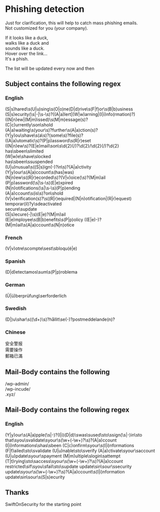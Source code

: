# Phishing detection

Just for clarification, this will help to catch mass phishing emails.  
Not customized for you (your company).

If it looks like a duck,  
walks like a duck and  
sounds like a duck.  
Hover over the link...  
It's a phish.  

The list will be updated every now and then  

## Subject contains the following regex

### English
(S|s)hared\s(U|u)sing\s(O|o)ne(D|d)rive\s(F|f)or\s(B|b)usiness  
(S|s)ecurity(\s|-|\s-\s)?((A|a)lert|(W|w)arning|(I|i)nfo(rmation)?)  
((N|n)ew|(M|m)issed)\s(M|m)essage(s)?  
(C|c)urrently\son\shold  
(A|a)waiting\s(your\s)?further\s(A|a)ction(s)?  
(Y|y)ou\shave\s(a\s)?(some\s)?file(s)?  
((A|a)utomatic\s)?(P|p)assword\s(R|r)eset  
((N|n)ew\s)?(E|e)mail\son\s\d{2}(\/)?\d{2}\/\d{2}(\/)?\d{2}  
has\sbeen\slimited  
(W|w)e\shave\slocked  
has\sbeen\ssuspended  
(U|u)nusual\s((S|s)ign(-)?in\s)?(A|a)ctivity  
(Y|y)our\s(A|a)ccount\\s(has|was)  
(N|n)ew\s((R|r)ecorded\s)?(V|v)oice(\s)?(M|m)ail  
(P|p)assword(\s|\s-\s)(E|e)xpired  
(N|n)otifications(\s|\s-\s)(P|p)ending  
(A|a)ccount\s(is\s)?on\shold  
(V|v)erification(s)?\s((R|r)equired|(N|n)otification|(R|r)equest)  
temporar(il)?y\sdeactivated  
secure\supdate  
(S|s)ecure(-|\s)(E|e)?(M|m)ail  
(E|e)mployee\s(B|b)enefits\s(P|p)olicy
((E|e)-)?(M|m)ail\s(A|a)ccount\s(N|n)otice  

### French
(V|v)otre\scompte\sest\sbloqu(é|e)  

### Spanish
(D|d)etectamos\sum\s(P|p)roblema  

### German
(Ü|ü)berprüfung\serforderlich

### Swedish
(D|)u\shar\s\((\d+\)\s)?hållit\se(-)?postmeddelande(n)?

### Chinese
安全警报  
需要操作  
郵箱已滿  

## Mail-Body contains the following

/wp-admin/  
/wp-incude/  
\.xyz/  

## Mail-Body contains the following regex

### English
(Y|y)our\s(A|a)pple(\s|-)?(I|i)(D|d)\swas\sused\sto\ssign(\s|-)in\sto
that\syou\svalidate\syour\s(\w+(-\w+)?\s)?(A|a)ccount
(I|i)nformations\shas\sbeen
(C|c)onfirm\syour\s(I|i)nformations
(F|f)ailed\sto\svalidate
(U|u)nable\sto\sverify
(A|a)ctivate\syour\saccount
(U|u)pdate\syour\spayment
(M|m)ultiple\slogin\sattempt
(T|t)rying\sto\saccess\syour\s(\w+(-\w+)?\s)?(A|a)ccount
restricted\sif\syou\sfail\sto\supdate
update\sin\sour\ssecurity
update\syour\s(\w+(-\w+)?\s)?(A|a)ccount\s(I|i)nformation
update\sin\sour\s(S|s)ecurity

## Thanks
SwiftOnSecurity for the starting point
